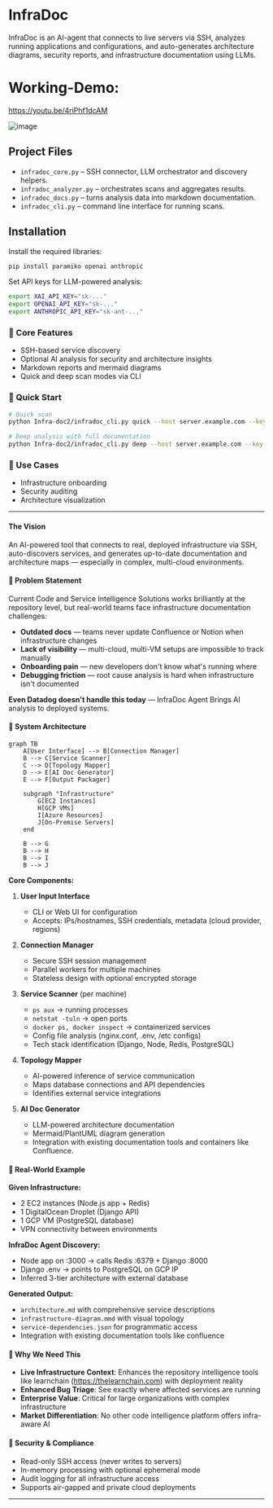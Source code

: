 # InfraDoc
InfraDoc is an AI-agent that connects to live servers via SSH, analyzes running applications and configurations, and auto-generates architecture diagrams, security reports, and infrastructure documentation using LLMs.

# Working-Demo: 
https://youtu.be/4riPhf1dcAM

![image](https://github.com/user-attachments/assets/ae9f7826-21ae-4b53-a98c-e73e86ac9c94)


## Project Files

- `infradoc_core.py` – SSH connector, LLM orchestrator and discovery helpers.
- `infradoc_analyzer.py` – orchestrates scans and aggregates results.
- `infradoc_docs.py` – turns analysis data into markdown documentation.
- `infradoc_cli.py` – command line interface for running scans.

## Installation

Install the required libraries:

```bash
pip install paramiko openai anthropic
```

Set API keys for LLM-powered analysis:

```bash
export XAI_API_KEY="sk-..."
export OPENAI_API_KEY="sk-..."
export ANTHROPIC_API_KEY="sk-ant-..."
```

### 🔧 Core Features

- SSH-based service discovery
- Optional AI analysis for security and architecture insights
- Markdown reports and mermaid diagrams
- Quick and deep scan modes via CLI

### 🚀 Quick Start

```bash
# Quick scan
python Infra-doc2/infradoc_cli.py quick --host server.example.com --key-file ~/.ssh/id_rsa

# Deep analysis with full documentation
python Infra-doc2/infradoc_cli.py deep --host server.example.com --key-file ~/.ssh/id_rsa
```

### 🎯 Use Cases

- Infrastructure onboarding
- Security auditing
- Architecture visualization

---



#### The Vision
An AI-powered tool that connects to real, deployed infrastructure via SSH, auto-discovers services, and generates up-to-date documentation and architecture maps — especially in complex, multi-cloud environments.

#### 🧠 Problem Statement
Current Code and Service Intelligence Solutions works brilliantly at the repository level, but real-world teams face infrastructure documentation challenges:
- **Outdated docs** — teams never update Confluence or Notion when infrastructure changes
- **Lack of visibility** — multi-cloud, multi-VM setups are impossible to track manually
- **Onboarding pain** — new developers don't know what's running where
- **Debugging friction** — root cause analysis is hard when infrastructure isn't documented

**Even Datadog doesn't handle this today** — InfraDoc Agent Brings AI analysis to deployed systems.

#### 🧱 System Architecture

```mermaid
graph TB
    A[User Interface] --> B[Connection Manager]
    B --> C[Service Scanner]
    C --> D[Topology Mapper]
    D --> E[AI Doc Generator]
    E --> F[Output Packager]
    
    subgraph "Infrastructure"
        G[EC2 Instances]
        H[GCP VMs]
        I[Azure Resources]
        J[On-Premise Servers]
    end
    
    B --> G
    B --> H
    B --> I
    B --> J
```

**Core Components:**

1. **User Input Interface**
   - CLI or Web UI for configuration
   - Accepts: IPs/hostnames, SSH credentials, metadata (cloud provider, regions)

2. **Connection Manager**
   - Secure SSH session management
   - Parallel workers for multiple machines
   - Stateless design with optional encrypted storage

3. **Service Scanner** (per machine)
   - `ps aux` → running processes
   - `netstat -tuln` → open ports  
   - `docker ps, docker inspect` → containerized services
   - Config file analysis (nginx.conf, .env, /etc configs)
   - Tech stack identification (Django, Node, Redis, PostgreSQL)

4. **Topology Mapper**
   - AI-powered inference of service communication
   - Maps database connections and API dependencies
   - Identifies external service integrations

5. **AI Doc Generator**
   - LLM-powered architecture documentation
   - Mermaid/PlantUML diagram generation
   - Integration with existing documentation tools and containers like Confluence.
   

#### 🧪 Real-World Example

**Given Infrastructure:**
- 2 EC2 instances (Node.js app + Redis)
- 1 DigitalOcean Droplet (Django API)
- 1 GCP VM (PostgreSQL database)
- VPN connectivity between environments

**InfraDoc Agent Discovery:**
- Node app on :3000 → calls Redis :6379 + Django :8000
- Django .env → points to PostgreSQL on GCP IP
- Inferred 3-tier architecture with external database

**Generated Output:**
- `architecture.md` with comprehensive service descriptions
- `infrastructure-diagram.mmd` with visual topology
- `service-dependencies.json` for programmatic access
- Integration with existing documentation tools like confluence

#### 🚀 Why We Need This

- **Live Infrastructure Context**: Enhances the repository intelligence tools like learnchain (https://thelearnchain.com) with deployment reality
- **Enhanced Bug Triage**: See exactly where affected services are running
- **Enterprise Value**: Critical for large organizations with complex infrastructure
- **Market Differentiation**: No other code intelligence platform offers infra-aware AI

#### 🔐 Security & Compliance

- Read-only SSH access (never writes to servers)
- In-memory processing with optional ephemeral mode
- Audit logging for all infrastructure access
- Supports air-gapped and private cloud deployments

---
